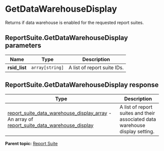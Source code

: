 # GetDataWarehouseDisplay

Returns if data warehouse is enabled for the requested report suites.

## ReportSuite.GetDataWarehouseDisplay parameters

|Name|Type|Description|
|----|----|-----------|
|**rsid_list** |`array[string]` |A list of report suite IDs.|

## ReportSuite.GetDataWarehouseDisplay response

|Type|Description|
|----|-----------|
| [report_suite_data_warehouse_display_array](../../data_types/r_report_suite_data_warehouse_display_array.md#) - An array of [report_suite_data_warehouse_display](../../data_types/r_report_suite_data_warehouse_display.md#) |A list of report suites and their associated data warehouse display setting.|

**Parent topic:** [Report Suite](../../methods/report_suite/r_methods_reportsuite.md)


